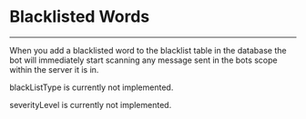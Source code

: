 # Blacklisted Words
---
When you add a blacklisted word to the blacklist table in the database
the bot will immediately start scanning any message sent in the bots scope within the server it is in.

blackListType is currently not implemented.

severityLevel is currently not implemented.